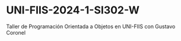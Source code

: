 # UNI-FIIS-2024-1-SI302-W
Taller de Programación Orientada a Objetos en UNI-FIIS con Gustavo Coronel
